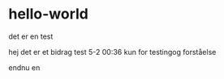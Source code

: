 # hello-world
det er en test

hej det er et bidrag test 5-2 00:36
kun for testingog forståelse


endnu en
